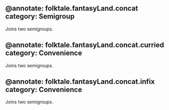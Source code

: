 @annotate: folktale.fantasyLand.concat
category: Semigroup
---
Joins two semigroups.


@annotate: folktale.fantasyLand.concat.curried
category: Convenience
---
Joins two semigroups.


@annotate: folktale.fantasyLand.concat.infix
category: Convenience
---
Joins two semigroups.
